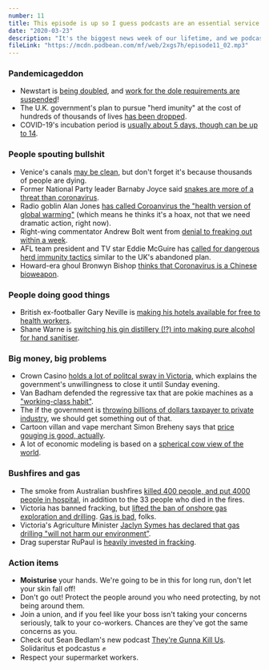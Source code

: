 ```yaml
---
number: 11
title: This episode is up so I guess podcasts are an essential service
date: "2020-03-23"
description: "It's the biggest news week of our lifetime, and we podcast through it. We discuss the government's (mis)handling of the corona situation, then get hopeful about what might come out the other side of this mess."
fileLink: "https://mcdn.podbean.com/mf/web/2xgs7h/episode11_02.mp3"
---
```


### Pandemicageddon

- Newstart is [being doubled](https://www.pedestrian.tv/news/newstart-jobseeker-doubled-coronavirus/), and [work for the dole requirements are suspended](https://www.theguardian.com/world/live/2020/mar/23/australia-coronavirus-updates-live-pubs-closed-but-schools-open-after-national-cabinet-meeting-latest?page=with:block-5e781e318f08dcc95cc2142d#block-5e781e318f08dcc95cc2142d)!
- The U.K. government's plan to pursue "herd imunity" at the cost of hundreds of thousands of lives [has been dropped](https://www.theatlantic.com/health/archive/2020/03/coronavirus-pandemic-herd-immunity-uk-boris-johnson/608065/).
- COVID-19's incubation period is [usually about 5 days, though can be up to 14](https://www.contagionlive.com/news/coronavirus-incubation-period-is-about-5-days-study-estimates).

### People spouting bullshit

- Venice's canals [may be clean](https://twitter.com/finessabae/status/1239788402196779011), but don't forget it's because thousands of people are dying.
- Former National Party leader Barnaby Joyce said [snakes are more of a threat than coronavirus](https://junkee.com/barnaby-joyce-snakes-coronavirus/245919).
- Radio goblin Alan Jones [has called Coroanvirus the "health version of global warming"](https://www.smh.com.au/national/alan-jones-puts-lives-at-risk-with-his-take-on-coronavirus-20200320-p54c9u.html) (which means he thinks it's a hoax, not that we need dramatic action, right now).
- Right-wing commentator Andrew Bolt went from [denial to freaking out within a week](https://www.pedestrian.tv/news/coronavirus-pandemic-andrew-bolt-backflip/).
- AFL team president and TV star Eddie McGuire has [called for dangerous herd immunity tactics](https://www.pedestrian.tv/sport/eddie-mcguire-coronavirus-misinformation-fox-footy/) similar to the UK's abandoned plan.
- Howard-era ghoul Bronwyn Bishop [thinks that Coronavirus is a Chinese bioweapon](https://twitter.com/KetanJ0/status/1240223852044652549).

### People doing good things

- British ex-footballer Gary Neville is [making his hotels available for free to health workers](https://news.sky.com/story/coronavirus-gary-neville-and-ryan-giggs-open-hotels-to-nhs-staff-free-of-charge-11960012).
- Shane Warne is [switching his gin distillery (!?) into making pure alcohol for hand sanitiser](https://www.abc.net.au/news/2020-03-21/how-big-corporations-shane-warne-aiding-coronavirus-fight/12077742).

### Big money, big problems

- Crown Casino [holds a lot of politcal sway in Victoria](https://theconversation.com/the-crown-allegations-show-the-repeated-failures-of-our-gambling-regulators-121173), which explains the government's unwillingness to close it until Sunday evening.
- Van Badham defended the regressive tax that are pokie machines as a ["working-class habit"](https://www.theguardian.com/commentisfree/2013/jun/05/gambling-australia-waterhouse-tv).
- The if the government is [throwing billions of dollars taxpayer to private industry](https://www.theguardian.com/australia-news/2020/mar/18/australian-airline-industry-to-receive-715m-rescue-package), we should get something out of that.
- Cartoon villan and vape merchant Simon Breheny says that [price gouging is good, actually](https://twitter.com/Simon_Breheny/status/1240759066688770048).
- A lot of economic modeling is based on a [spherical cow view of the world](https://en.wikipedia.org/wiki/Spherical_cow).

### Bushfires and gas

- The smoke from Australian bushfires [killed 400 people, and put 4000 people in hospital](https://www.theguardian.com/australia-news/2020/mar/21/smoke-from-australias-bushfires-killed-far-more-people-than-the-fires-did-study-says), in addition to the 33 people who died in the fires.
- Victoria has banned fracking, but [lifted the ban of onshore gas exploration and drilling](https://reneweconomy.com.au/victoria-lifts-moratorium-on-onshore-gas-but-permanently-bans-fracking-91726/). [Gas is bad](https://notgoodpod.com/004-methane-clown-posse/), folks.
- Victoria's Agriculture Minister [Jaclyn Symes has declared that gas drilling "will not harm our environment”](https://twitter.com/SimoLove/status/1239673102109257729).
- Drag superstar RuPaul is [heavily invested in fracking](https://www.theguardian.com/tv-and-radio/2020/mar/21/rupaul-fracking-wyoming-ranch-land-oil).

### Action items

- **Moisturise** your hands. We're going to be in this for long run, don't let your skin fall off!
- Don't go out! Protect the people around you who need protecting, by not being around them.
- Join a union, and if you feel like your boss isn't taking your concerns seriously, talk to your co-workers. Chances are they've got the same concerns as you.
- Check out Sean Bedlam's new podcast [They're Gunna Kill Us](https://www.buzzsprout.com/909685). Solidaritus et podcastus ✊
- Respect your supermarket workers.
